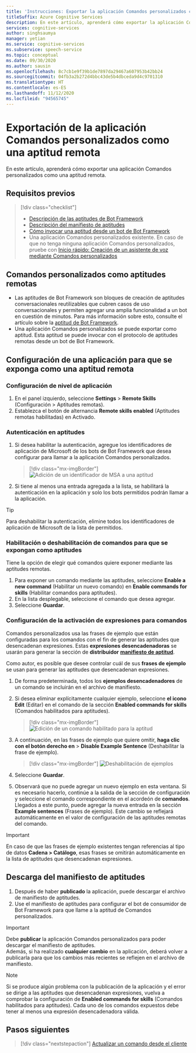 ```yaml
---
title: 'Instrucciones: Exportar la aplicación Comandos personalizados como una aptitud remota: servicio Voz'
titleSuffix: Azure Cognitive Services
description: En este artículo, aprenderá cómo exportar la aplicación Comandos personalizados como una aptitud.
services: cognitive-services
author: singhsaumya
manager: yetian
ms.service: cognitive-services
ms.subservice: speech-service
ms.topic: conceptual
ms.date: 09/30/2020
ms.author: sausin
ms.openlocfilehash: 8c7cb1e9f39b1de7897da29467a607953b42bb24
ms.sourcegitcommit: 04fb3a2b272d4bbc43de5b4dbceda9d4c9701310
ms.translationtype: HT
ms.contentlocale: es-ES
ms.lasthandoff: 11/12/2020
ms.locfileid: "94565745"
---
```

# <a name="export-custom-commands-application-as-a-remote-skill"></a>Exportación de la aplicación Comandos personalizados como una aptitud remota

En este artículo, aprenderá cómo exportar una aplicación Comandos personalizados como una aptitud remota.

## <a name="prerequisites"></a>Requisitos previos
> [!div class="checklist"]
> * [Descripción de las aptitudes de Bot Framework](https://aka.ms/speech/cc-skill-overview)
> * [Descripción del manifiesto de aptitudes](https://aka.ms/speech/cc-skill-manifest)
> * [Cómo invocar una aptitud desde un bot de Bot Framework](https://aka.ms/speech/cc-skill-consumer)
> * Una aplicación Comandos personalizados existente. En caso de que no tenga ninguna aplicación Comandos personalizados, pruebe con [Inicio rápido: Creación de un asistente de voz mediante Comandos personalizados](quickstart-custom-commands-application.md)

## <a name="custom-commands-as-remote-skills"></a>Comandos personalizados como aptitudes remotas
* Las aptitudes de Bot Framework son bloques de creación de aptitudes conversacionales reutilizables que cubren casos de uso conversacionales y permiten agregar una amplia funcionalidad a un bot en cuestión de minutos. Para más información sobre esto, consulte el artículo sobre la [aptitud de Bot Framework](https://microsoft.github.io/botframework-solutions/overview/skills/).
* Una aplicación Comandos personalizados se puede exportar como aptitud. Esta aptitud se puede invocar con el protocolo de aptitudes remotas desde un bot de Bot Framework.

## <a name="configure-an-application-to-be-exposed-as-a-remote-skill"></a>Configuración de una aplicación para que se exponga como una aptitud remota

### <a name="application-level-settings"></a>Configuración de nivel de aplicación
1. En el panel izquierdo, seleccione **Settings** > **Remote Skills** (Configuración > Aptitudes remotas).
1. Establezca el botón de alternancia **Remote skills enabled** (Aptitudes remotas habilitadas) en Activado.

### <a name="authentication-to-skills"></a>Autenticación en aptitudes
1. Si desea habilitar la autenticación, agregue los identificadores de aplicación de Microsoft de los bots de Bot Framework que desea configurar para llamar a la aplicación Comandos personalizados.
      > [!div class="mx-imgBorder"]
      > ![Adición de un identificador de MSA a una aptitud](media/custom-commands/skill-add-msa-id.png)

1. Si tiene al menos una entrada agregada a la lista, se habilitará la autenticación en la aplicación y solo los bots permitidos podrán llamar a la aplicación.
> [!TIP]
>  Para deshabilitar la autenticación, elimine todos los identificadores de aplicación de Microsoft de la lista de permitidos. 

 ### <a name="enabledisable-commands-to-be-exposed-as-skills"></a>Habilitación o deshabilitación de comandos para que se expongan como aptitudes

Tiene la opción de elegir qué comandos quiere exponer mediante las aptitudes remotas.

1. Para exponer un comando mediante las aptitudes, seleccione **Enable a new command** (Habilitar un nuevo comando) en **Enable commands for skills** (Habilitar comandos para aptitudes).
1. En la lista desplegable, seleccione el comando que desea agregar.
1. Seleccione **Guardar**.

### <a name="configure-triggering-utterances-for-commands"></a>Configuración de la activación de expresiones para comandos
Comandos personalizados usa las frases de ejemplo que están configuradas para los comandos con el fin de generar las aptitudes que desencadenan expresiones. Estas **expresiones desencadenadoras** se usarán para generar la sección de **distribuidor** [**manifiesto de aptitud**](https://microsoft.github.io/botframework-solutions/skills/handbook/manifest/).

Como autor, es posible que desee controlar cuál de sus **frases de ejemplo** se usan para generar las aptitudes que desencadenan expresiones.
1. De forma predeterminada, todos los **ejemplos desencadenadores** de un comando se incluirán en el archivo de manifiesto.
1. Si desea eliminar explícitamente cualquier ejemplo, seleccione **el icono Edit** (Editar) en el comando de la sección **Enabled commands for skills** (Comandos habilitados para aptitudes).
    > [!div class="mx-imgBorder"]
    > ![Edición de un comando habilitado para la aptitud](media/custom-commands/skill-edit-enabled-command.png)

1. A continuación, en las frases de ejemplo que quiere omitir, **haga clic con el botón derecho en**  > **Disable Example Sentence** (Deshabilitar la frase de ejemplo).
    > [!div class="mx-imgBorder"]
    > ![Deshabilitación de ejemplos](media/custom-commands/skill-disable-example-sentences.png)

1. Seleccione **Guardar**.
1. Observará que no puede agregar un nuevo ejemplo en esta ventana. Si es necesario hacerlo, continúe a la salida de la sección de configuración y seleccione el comando correspondiente en el acordeón de **comandos**. Llegados a este punto, puede agregar la nueva entrada en la sección **Example sentences** (Frases de ejemplo). Este cambio se reflejará automáticamente en el valor de configuración de las aptitudes remotas del comando.

> [!IMPORTANT]
> En caso de que las frases de ejemplo existentes tengan referencias al tipo de datos **Cadena > Catálogo**, esas frases se omitirán automáticamente en la lista de aptitudes que desencadenan expresiones. 

## <a name="download-skill-manifest"></a>Descarga del manifiesto de aptitudes
1. Después de haber **publicado** la aplicación, puede descargar el archivo de manifiesto de aptitudes.
1. Use el manifiesto de aptitudes para configurar el bot de consumidor de Bot Framework para que llame a la aptitud de Comandos personalizados.
> [!IMPORTANT]
> Debe **publicar** la aplicación Comandos personalizados para poder descargar el manifiesto de aptitudes. </br>
> Además, si ha realizado **cualquier cambio** en la aplicación, deberá volver a publicarla para que los cambios más recientes se reflejen en el archivo de manifiesto.

> [!NOTE]
> Si se produce algún problema con la publicación de la aplicación y el error se dirige a las aptitudes que desencadenan expresiones, vuelva a comprobar la configuración de **Enabled commands for skills** (Comandos habilitados para aptitudes). Cada uno de los comandos expuestos debe tener al menos una expresión desencadenadora válida.


## <a name="next-steps"></a>Pasos siguientes

> [!div class="nextstepaction"]
> [Actualizar un comando desde el cliente](./how-to-custom-commands-update-command-from-client.md)
